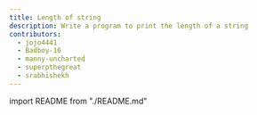 ```yaml
---
title: Length of string
description: Write a program to print the length of a string
contributors:
  - jojo4441
  - Badboy-16
  - manny-uncharted
  - superpthegreat
  - srabhishekh
---
```


import README from "./README.md"

<README />
